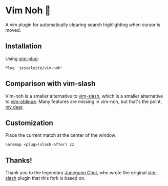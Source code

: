 # Vim Noh 🔎

A vim plugin for automatically clearing search highlighting when cursor is moved.

## Installation

Using [vim-plug](https://github.com/junegunn/vim-plug):

```vim
Plug 'jesseleite/vim-noh'
```

## Comparison with vim-slash

Vim-noh is a smaller alternative to [vim-slash](https://github.com/junegunn/vim-slash), which is a smaller alternative to [vim-oblique](https://github.com/junegunn/vim-oblique).  Many features are missing in vim-noh, but that's the point, [my dear](https://www.youtube.com/watch?v=GQ5ICXMC4xY).

## Customization

Place the current match at the center of the window:

```vim
noremap <plug>(slash-after) zz
```

## Thanks!

Thank you to the legendary [Junegunn Choi](https://github.com/junegunn), who wrote the original [vim-slash](https://github.com/junegunn/vim-slash) plugin that this fork is based on.
